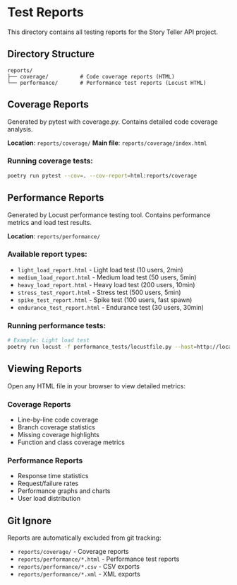 # Test Reports

This directory contains all testing reports for the Story Teller API project.

## Directory Structure

```
reports/
├── coverage/          # Code coverage reports (HTML)
└── performance/       # Performance test reports (Locust HTML)
```

## Coverage Reports

Generated by pytest with coverage.py. Contains detailed code coverage analysis.

**Location**: `reports/coverage/`
**Main file**: `reports/coverage/index.html`

### Running coverage tests:

```bash
poetry run pytest --cov=. --cov-report=html:reports/coverage
```

## Performance Reports

Generated by Locust performance testing tool. Contains performance metrics and load test results.

**Location**: `reports/performance/`

### Available report types:

- `light_load_report.html` - Light load test (10 users, 2min)
- `medium_load_report.html` - Medium load test (50 users, 5min)
- `heavy_load_report.html` - Heavy load test (200 users, 10min)
- `stress_test_report.html` - Stress test (500 users, 5min)
- `spike_test_report.html` - Spike test (100 users, fast spawn)
- `endurance_test_report.html` - Endurance test (30 users, 30min)

### Running performance tests:

```bash
# Example: Light load test
poetry run locust -f performance_tests/locustfile.py --host=http://localhost:8080 --headless --users 10 --spawn-rate 2 --run-time 2m --html reports/performance/light_load_report.html
```

## Viewing Reports

Open any HTML file in your browser to view detailed metrics:

### Coverage Reports

- Line-by-line code coverage
- Branch coverage statistics
- Missing coverage highlights
- Function and class coverage metrics

### Performance Reports

- Response time statistics
- Request/failure rates
- Performance graphs and charts
- User load distribution

## Git Ignore

Reports are automatically excluded from git tracking:

- `reports/coverage/` - Coverage reports
- `reports/performance/*.html` - Performance test reports
- `reports/performance/*.csv` - CSV exports
- `reports/performance/*.xml` - XML exports
